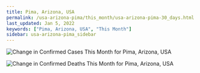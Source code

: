 ```yaml
---
title: Pima, Arizona, USA
permalink: /usa-arizona-pima/this_month/usa-arizona-pima-30_days.html
last_updated: Jan 5, 2022
keywords: ["Pima, Arizona, USA", "This Month"]
sidebar: usa-arizona-pima_sidebar
---
```


![Change in Confirmed Cases This Month for Pima, Arizona, USA](/covid_tracker/images/graphs/usa-arizona-pima-delta_confirmed-30_days_graph.png)

![Change in Confirmed Deaths This Month for Pima, Arizona, USA](/covid_tracker/images/graphs/usa-arizona-pima-delta_deaths-30_days_graph.png)
